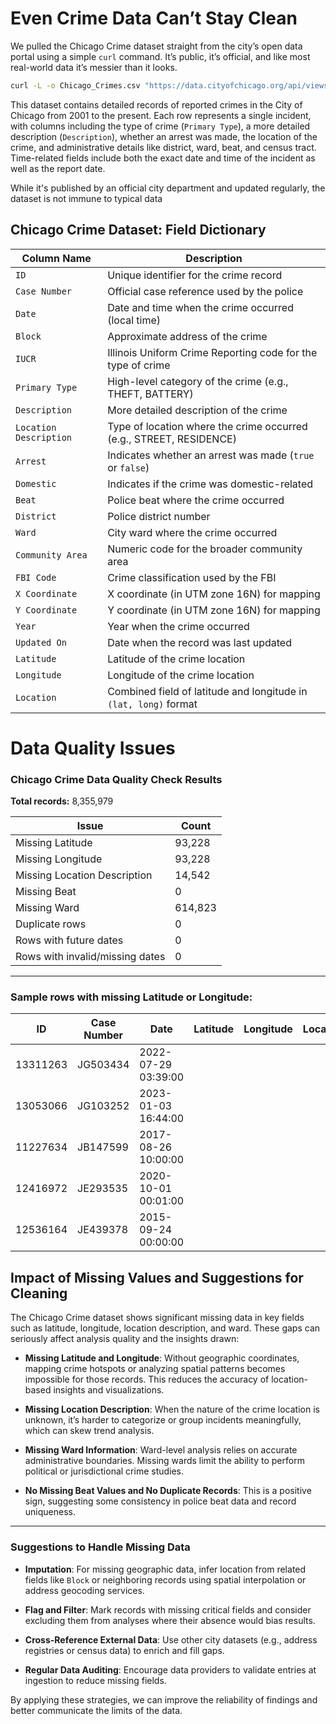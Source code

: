 # Even Crime Data Can’t Stay Clean

We pulled the Chicago Crime dataset straight from the city’s open data portal using a simple `curl` command. It’s public, it’s official, and  like most real-world data it’s messier than it looks.

```bash
curl -L -o Chicago_Crimes.csv "https://data.cityofchicago.org/api/views/ijzp-q8t2/rows.csv?accessType=DOWNLOAD"

```

This dataset contains detailed records of reported crimes in the City of Chicago from 2001 to the present. Each row represents a single incident, with columns including the type of crime (`Primary Type`), a more detailed description (`Description`), whether an arrest was made, the location of the crime, and administrative details like district, ward, beat, and census tract. Time-related fields include both the exact date and time of the incident as well as the report date.

While it's published by an official city department and updated regularly, the dataset is not immune to typical data



## Chicago Crime Dataset: Field Dictionary

| Column Name           | Description                                                                 |
|-----------------------|-----------------------------------------------------------------------------|
| `ID`                  | Unique identifier for the crime record                                      |
| `Case Number`         | Official case reference used by the police                                  |
| `Date`                | Date and time when the crime occurred (local time)                          |
| `Block`               | Approximate address of the crime                                            |
| `IUCR`                | Illinois Uniform Crime Reporting code for the type of crime                 |
| `Primary Type`        | High-level category of the crime (e.g., THEFT, BATTERY)                     |
| `Description`         | More detailed description of the crime                                      |
| `Location Description`| Type of location where the crime occurred (e.g., STREET, RESIDENCE)         |
| `Arrest`              | Indicates whether an arrest was made (`true` or `false`)                    |
| `Domestic`            | Indicates if the crime was domestic-related                                 |
| `Beat`                | Police beat where the crime occurred                                        |
| `District`            | Police district number                                                      |
| `Ward`                | City ward where the crime occurred                                          |
| `Community Area`      | Numeric code for the broader community area                                 |
| `FBI Code`            | Crime classification used by the FBI                                        |
| `X Coordinate`        | X coordinate (in UTM zone 16N) for mapping                                  |
| `Y Coordinate`        | Y coordinate (in UTM zone 16N) for mapping                                  |
| `Year`                | Year when the crime occurred                                                 |
| `Updated On`          | Date when the record was last updated                                        |
| `Latitude`            | Latitude of the crime location                                               |
| `Longitude`           | Longitude of the crime location                                              |
| `Location`            | Combined field of latitude and longitude in `(lat, long)` format             |



# Data Quality Issues

### Chicago Crime Data Quality Check Results

**Total records:** 8,355,979

| Issue                          | Count    |
|-------------------------------|----------|
| Missing Latitude              | 93,228   |
| Missing Longitude             | 93,228   |
| Missing Location Description  | 14,542   |
| Missing Beat                  | 0        |
| Missing Ward                  | 614,823  |
| Duplicate rows               | 0        |
| Rows with future dates        | 0        |
| Rows with invalid/missing dates | 0     |

---

### Sample rows with missing Latitude or Longitude:

| ID       | Case Number | Date                | Latitude | Longitude | Location |
|----------|-------------|---------------------|----------|-----------|----------|
| 13311263 | JG503434    | 2022-07-29 03:39:00 |          |           |          |
| 13053066 | JG103252    | 2023-01-03 16:44:00 |          |           |          |
| 11227634 | JB147599    | 2017-08-26 10:00:00 |          |           |          |
| 12416972 | JE293535    | 2020-10-01 00:01:00 |          |           |          |
| 12536164 | JE439378    | 2015-09-24 00:00:00 |          |           |          |



## Impact of Missing Values and Suggestions for Cleaning

The Chicago Crime dataset shows significant missing data in key fields such as latitude, longitude, location description, and ward. These gaps can seriously affect analysis quality and the insights drawn:

- **Missing Latitude and Longitude**: Without geographic coordinates, mapping crime hotspots or analyzing spatial patterns becomes impossible for those records. This reduces the accuracy of location-based insights and visualizations.

- **Missing Location Description**: When the nature of the crime location is unknown, it’s harder to categorize or group incidents meaningfully, which can skew trend analysis.

- **Missing Ward Information**: Ward-level analysis relies on accurate administrative boundaries. Missing wards limit the ability to perform political or jurisdictional crime studies.

- **No Missing Beat Values and No Duplicate Records**: This is a positive sign, suggesting some consistency in police beat data and record uniqueness.

---

### Suggestions to Handle Missing Data

- **Imputation**: For missing geographic data, infer location from related fields like `Block` or neighboring records using spatial interpolation or address geocoding services.

- **Flag and Filter**: Mark records with missing critical fields and consider excluding them from analyses where their absence would bias results.

- **Cross-Reference External Data**: Use other city datasets (e.g., address registries or census data) to enrich and fill gaps.

- **Regular Data Auditing**: Encourage data providers to validate entries at ingestion to reduce missing fields.

By applying these strategies, we can improve the reliability of findings and better communicate the limits of the data.
